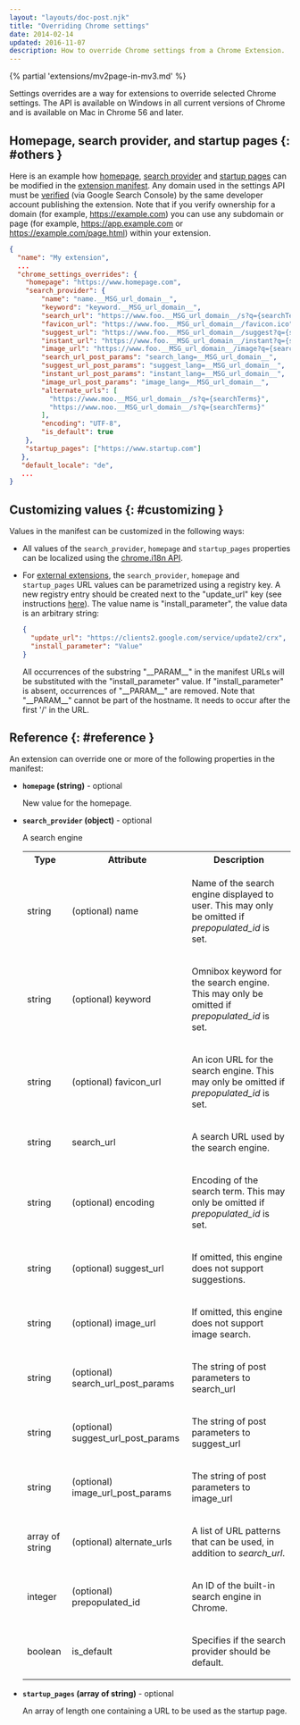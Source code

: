 ```yaml
---
layout: "layouts/doc-post.njk"
title: "Overriding Chrome settings"
date: 2014-02-14
updated: 2016-11-07
description: How to override Chrome settings from a Chrome Extension.
---
```


{% partial 'extensions/mv2page-in-mv3.md' %}

Settings overrides are a way for extensions to override selected Chrome settings. The API is
available on Windows in all current versions of Chrome and is available on Mac in Chrome 56 and
later.

## Homepage, search provider, and startup pages {: #others }

Here is an example how [homepage][1], [search provider][2] and [startup pages][3] can be modified 
in the [extension manifest][4]. Any domain used in the settings API must be [verified][5] (via 
Google Search Console) by the same developer account publishing the extension. Note that if you 
verify ownership for a domain (for example, https://example.com) you can use any subdomain or page 
(for example, https://app.example.com or https://example.com/page.html) within your extension.

```json
{
  "name": "My extension",
  ...
  "chrome_settings_overrides": {
    "homepage": "https://www.homepage.com",
    "search_provider": {
        "name": "name.__MSG_url_domain__",
        "keyword": "keyword.__MSG_url_domain__",
        "search_url": "https://www.foo.__MSG_url_domain__/s?q={searchTerms}",
        "favicon_url": "https://www.foo.__MSG_url_domain__/favicon.ico",
        "suggest_url": "https://www.foo.__MSG_url_domain__/suggest?q={searchTerms}",
        "instant_url": "https://www.foo.__MSG_url_domain__/instant?q={searchTerms}",
        "image_url": "https://www.foo.__MSG_url_domain__/image?q={searchTerms}",
        "search_url_post_params": "search_lang=__MSG_url_domain__",
        "suggest_url_post_params": "suggest_lang=__MSG_url_domain__",
        "instant_url_post_params": "instant_lang=__MSG_url_domain__",
        "image_url_post_params": "image_lang=__MSG_url_domain__",
        "alternate_urls": [
          "https://www.moo.__MSG_url_domain__/s?q={searchTerms}",
          "https://www.noo.__MSG_url_domain__/s?q={searchTerms}"
        ],
        "encoding": "UTF-8",
        "is_default": true
    },
    "startup_pages": ["https://www.startup.com"]
   },
   "default_locale": "de",
   ...
}
```

## Customizing values {: #customizing }

Values in the manifest can be customized in the following ways:

- All values of the `search_provider`, `homepage` and `startup_pages` properties can be localized
  using the [chrome.i18n API][6].
- For [external extensions][7], the `search_provider`, `homepage` and `startup_pages` URL values can
  be parametrized using a registry key. A new registry entry should be created next to the
  "update_url" key (see instructions [here][8]). The value name is "install_parameter", the value
  data is an arbitrary string:

  ```json
  {
    "update_url": "https://clients2.google.com/service/update2/crx",
    "install_parameter": "Value"
  }
  ```

  All occurrences of the substring "\_\_PARAM\_\_" in the manifest URLs will be substituted with the
  "install_parameter" value. If "install_parameter" is absent, occurrences of "\_\_PARAM\_\_" are
  removed. Note that "\_\_PARAM\_\_" cannot be part of the hostname. It needs to occur after the
  first '/' in the URL.

## Reference {: #reference }

An extension can override one or more of the following properties in the manifest:

- **`homepage` (string)** - optional

  New value for the homepage.

- **`search_provider` (object)** - optional

  A search engine

  <table>
    <tbody>
      <tr>
        <th>Type</th>
        <th>Attribute</th>
        <th>Description</th>
      </tr>
      <tr id="property-search_provider-name">
        <td>string</td>
        <td><span class="optional">(optional)</span> name</td>
        <td>
          <p>Name of the search engine displayed to user. This may only be omitted if
            <em>prepopulated_id</em> is set.</p>
        </td>
      </tr>
      <tr id="property-search_provider-keyword">
        <td>string</td>
        <td><span class="optional">(optional)</span> keyword</td>
        <td>
          <p>Omnibox keyword for the search engine. This may only be omitted if
            <em>prepopulated_id</em> is set.</p>
        </td>
      </tr>
      <tr id="property-search_provider-favicon_url">
        <td>string</td>
        <td><span class="optional">(optional)</span> favicon_url</td>
        <td>
          <p>An icon URL for the search engine. This may only be omitted if <em>prepopulated_id</em>
            is set.</p>
        </td>
      </tr>
      <tr id="property-search_provider-search_url">
        <td>string</td>
        <td>search_url</td>
        <td>
          <p>A search URL used by the search engine.</p>
        </td>
      </tr>
      <tr id="property-search_provider-encoding">
        <td>string</td>
        <td><span class="optional">(optional)</span> encoding</td>
        <td>
          <p>Encoding of the search term. This may only be omitted if <em>prepopulated_id</em> is
            set.</p>
        </td>
      </tr>
      <tr id="property-search_provider-suggest_url">
        <td>string</td>
        <td><span class="optional">(optional)</span> suggest_url</td>
        <td>
          <p>If omitted, this engine does not support suggestions.</p>
        </td>
      </tr>
      <tr id="property-search_provider-image_url">
        <td>string</td>
        <td><span class="optional">(optional)</span> image_url</td>
        <td>
          <p>If omitted, this engine does not support image search.</p>
        </td>
      </tr>
      <tr id="property-search_provider-search_url_post_params">
        <td>string</td>
        <td><span class="optional">(optional)</span> search_url_post_params</td>
        <td>
          <p>The string of post parameters to search_url</p>
        </td>
      </tr>
      <tr id="property-search_provider-suggest_url_post_params">
        <td>string</td>
        <td><span class="optional">(optional)</span> suggest_url_post_params</td>
        <td>
          <p>The string of post parameters to suggest_url</p>
        </td>
      </tr>
      <tr id="property-search_provider-image_url_post_params">
        <td>string</td>
        <td><span class="optional">(optional)</span> image_url_post_params</td>
        <td>
          <p>The string of post parameters to image_url</p>
        </td>
      </tr>
      <tr id="property-search_provider-alternate_urls">
        <td>array of string</td>
        <td><span class="optional">(optional)</span> alternate_urls</td>
        <td>
          <p>A list of URL patterns that can be used, in addition to <em>search_url</em>.</p>
        </td>
      </tr>
      <tr id="property-search_provider-prepopulated_id">
        <td>integer</td>
        <td><span class="optional">(optional)</span> prepopulated_id</td>
        <td>
          <p>An ID of the built-in search engine in Chrome.</p>
        </td>
      </tr>
      <tr id="property-search_provider-is_default">
        <td>boolean</td>
        <td>is_default</td>
        <td>
          <p>Specifies if the search provider should be default.</p>
        </td>
      </tr>
    </tbody>
  </table>

- **`startup_pages` (array of string)** - optional

  An array of length one containing a URL to be used as the startup page.

[1]: #homepage
[2]: #search_provider
[3]: #startup_pages
[4]: /docs/extensions/mv3/manifest/
[5]: https://support.google.com/webmasters/answer/35179
[6]: /docs/extensions/reference/i18n
[7]: /docs/extensions/mv3/external_extensions/
[8]: /docs/extensions/mv3/external_extensions/#registry
